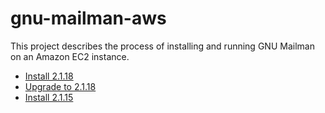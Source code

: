 # gnu-mailman-aws

This project describes the process of installing and running GNU Mailman on an Amazon EC2 instance. 

* [Install 2.1.18](/docs/2.1.18.install.md)
* [Upgrade to 2.1.18](/docs/2.1.18.upgrade.md)
* [Install 2.1.15](/docs/2.1.15.install.md)
